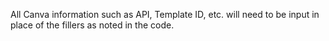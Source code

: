 All Canva information such as API, Template ID, etc. will need to be input in place of the fillers as noted in the code.
